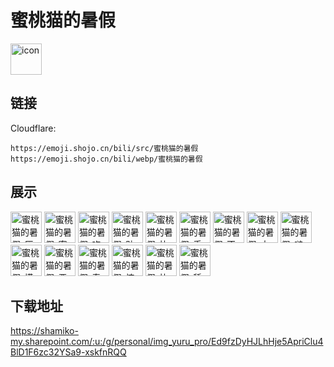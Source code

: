 # 蜜桃猫的暑假
<img src="https://emoji.shojo.cn/bili/src/蜜桃猫的暑假/icon.png" width="50" height="50" alt="icon">

## 链接
Cloudflare:
```
https://emoji.shojo.cn/bili/src/蜜桃猫的暑假
https://emoji.shojo.cn/bili/webp/蜜桃猫的暑假
```
## 展示
<img src="https://emoji.shojo.cn/bili/src/蜜桃猫的暑假/蜜桃猫的暑假-灰灰.png" width="50" height="50" alt="蜜桃猫的暑假-灰灰">
<img src="https://emoji.shojo.cn/bili/src/蜜桃猫的暑假/蜜桃猫的暑假-蜜桃.png" width="50" height="50" alt="蜜桃猫的暑假-蜜桃">
<img src="https://emoji.shojo.cn/bili/src/蜜桃猫的暑假/蜜桃猫的暑假-吃瓜.png" width="50" height="50" alt="蜜桃猫的暑假-吃瓜">
<img src="https://emoji.shojo.cn/bili/src/蜜桃猫的暑假/蜜桃猫的暑假-贴贴.png" width="50" height="50" alt="蜜桃猫的暑假-贴贴">
<img src="https://emoji.shojo.cn/bili/src/蜜桃猫的暑假/蜜桃猫的暑假-比耶.png" width="50" height="50" alt="蜜桃猫的暑假-比耶">
<img src="https://emoji.shojo.cn/bili/src/蜜桃猫的暑假/蜜桃猫的暑假-丢人.png" width="50" height="50" alt="蜜桃猫的暑假-丢人">
<img src="https://emoji.shojo.cn/bili/src/蜜桃猫的暑假/蜜桃猫的暑假-不发脾气.png" width="50" height="50" alt="蜜桃猫的暑假-不发脾气">
<img src="https://emoji.shojo.cn/bili/src/蜜桃猫的暑假/蜜桃猫的暑假-大佬喝茶.png" width="50" height="50" alt="蜜桃猫的暑假-大佬喝茶">
<img src="https://emoji.shojo.cn/bili/src/蜜桃猫的暑假/蜜桃猫的暑假-啵.png" width="50" height="50" alt="蜜桃猫的暑假-啵">
<img src="https://emoji.shojo.cn/bili/src/蜜桃猫的暑假/蜜桃猫的暑假-摸鱼.png" width="50" height="50" alt="蜜桃猫的暑假-摸鱼">
<img src="https://emoji.shojo.cn/bili/src/蜜桃猫的暑假/蜜桃猫的暑假-恶魔.png" width="50" height="50" alt="蜜桃猫的暑假-恶魔">
<img src="https://emoji.shojo.cn/bili/src/蜜桃猫的暑假/蜜桃猫的暑假-寿司.png" width="50" height="50" alt="蜜桃猫的暑假-寿司">
<img src="https://emoji.shojo.cn/bili/src/蜜桃猫的暑假/蜜桃猫的暑假-惊.png" width="50" height="50" alt="蜜桃猫的暑假-惊">
<img src="https://emoji.shojo.cn/bili/src/蜜桃猫的暑假/蜜桃猫的暑假-比心.png" width="50" height="50" alt="蜜桃猫的暑假-比心">
<img src="https://emoji.shojo.cn/bili/src/蜜桃猫的暑假/蜜桃猫的暑假-舔.png" width="50" height="50" alt="蜜桃猫的暑假-舔">

## 下载地址

https://shamiko-my.sharepoint.com/:u:/g/personal/img_yuru_pro/Ed9fzDyHJLhHje5ApriClu4BlD1F6zc32YSa9-xskfnRQQ